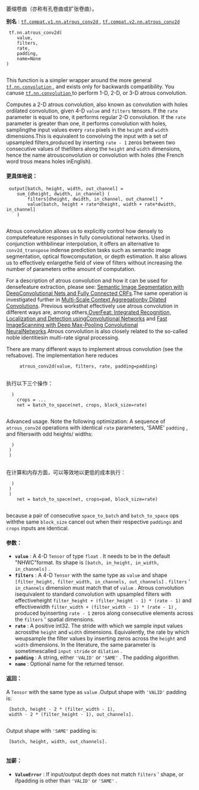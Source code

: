 萎缩卷曲（亦称有孔卷曲或扩张卷曲）。

**别名** : [ `tf.compat.v1.nn.atrous_conv2d` ](/api_docs/python/tf/nn/atrous_conv2d), [ `tf.compat.v2.nn.atrous_conv2d` ](/api_docs/python/tf/nn/atrous_conv2d)

```
 tf.nn.atrous_conv2d(
    value,
    filters,
    rate,
    padding,
    name=None
)
 
```

This function is a simpler wrapper around the more general[ `tf.nn.convolution` ](https://tensorflow.google.cn/api_docs/python/tf/nn/convolution), and exists only for backwards compatibility. You canuse [ `tf.nn.convolution` ](https://tensorflow.google.cn/api_docs/python/tf/nn/convolution) to perform 1-D, 2-D, or 3-D atrous convolution.

Computes a 2-D atrous convolution, also known as convolution with holes ordilated convolution, given 4-D  `value`  and  `filters`  tensors. If the  `rate` parameter is equal to one, it performs regular 2-D convolution. If the  `rate` parameter is greater than one, it performs convolution with holes, samplingthe input values every  `rate`  pixels in the  `height`  and  `width`  dimensions.This is equivalent to convolving the input with a set of upsampled filters,produced by inserting  `rate - 1`  zeros between two consecutive values of thefilters along the  `height`  and  `width`  dimensions, hence the name atrousconvolution or convolution with holes (the French word trous means holes inEnglish).

#### 更具体地说：


```
 output[batch, height, width, out_channel] =
    sum_{dheight, dwidth, in_channel} (
        filters[dheight, dwidth, in_channel, out_channel] *
        value[batch, height + rate*dheight, width + rate*dwidth, in_channel]
    )
 
```

Atrous convolution allows us to explicitly control how densely to computefeature responses in fully convolutional networks. Used in conjunction withbilinear interpolation, it offers an alternative to  `conv2d_transpose`  indense prediction tasks such as semantic image segmentation, optical flowcomputation, or depth estimation. It also allows us to effectively enlargethe field of view of filters without increasing the number of parameters orthe amount of computation.

For a description of atrous convolution and how it can be used for densefeature extraction, please see: [Semantic Image Segmentation with DeepConvolutional Nets and Fully Connected CRFs](http://arxiv.org/abs/1412.7062).The same operation is investigated further in [Multi-Scale Context Aggregationby Dilated Convolutions](http://arxiv.org/abs/1511.07122). Previous worksthat effectively use atrous convolution in different ways are, among others,[OverFeat: Integrated Recognition, Localization and Detection usingConvolutional Networks](http://arxiv.org/abs/1312.6229) and [Fast ImageScanning with Deep Max-Pooling Convolutional NeuralNetworks](http://arxiv.org/abs/1302.1700).Atrous convolution is also closely related to the so-called noble identitiesin multi-rate signal processing.

There are many different ways to implement atrous convolution (see the refsabove). The implementation here reduces

```
     atrous_conv2d(value, filters, rate, padding=padding)
 
```

执行以下三个操作：

```
  )
    crops = ...
    net = batch_to_space(net, crops, block_size=rate)
 
```

Advanced usage. Note the following optimization: A sequence of  `atrous_conv2d` operations with identical  `rate`  parameters, 'SAME'  `padding` , and filterswith odd heights/ widths:

```
  )
 )
 )
 
```

在计算和内存方面，可以等效地以更低的成本执行：

```
  )
 )
 )
    net = batch_to_space(net, crops=pad, block_size=rate)
 
```

because a pair of consecutive  `space_to_batch`  and  `batch_to_space`  ops withthe same  `block_size`  cancel out when their respective  `paddings`  and  `crops` inputs are identical.

#### 参数：
- **`value`** : A 4-D  `Tensor`  of type  `float` . It needs to be in the default "NHWC"format. Its shape is  `[batch, in_height, in_width, in_channels]` .
- **`filters`** : A 4-D  `Tensor`  with the same type as  `value`  and shape `[filter_height, filter_width, in_channels, out_channels]` .  `filters` ' `in_channels`  dimension must match that of  `value` . Atrous convolution isequivalent to standard convolution with upsampled filters with effectiveheight  `filter_height + (filter_height - 1) * (rate - 1)`  and effectivewidth  `filter_width + (filter_width - 1) * (rate - 1)` , produced byinserting  `rate - 1`  zeros along consecutive elements across the `filters` ' spatial dimensions.
- **`rate`** : A positive int32. The stride with which we sample input values acrossthe  `height`  and  `width`  dimensions. Equivalently, the rate by which weupsample the filter values by inserting zeros across the  `height`  and `width`  dimensions. In the literature, the same parameter is sometimescalled  `input stride`  or  `dilation` .
- **`padding`** : A string, either  `'VALID'`  or  `'SAME'` . The padding algorithm.
- **`name`** : Optional name for the returned tensor.


#### 返回：
A  `Tensor`  with the same type as  `value` .Output shape with  `'VALID'`  padding is:

```
 [batch, height - 2 * (filter_width - 1),
 width - 2 * (filter_height - 1), out_channels].
 
```

Output shape with  `'SAME'`  padding is:

```
 [batch, height, width, out_channels].
 
```

#### 加薪：
- **`ValueError`** : If input/output depth does not match  `filters` ' shape, or ifpadding is other than  `'VALID'`  or  `'SAME'` .
